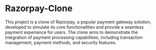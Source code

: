 # Razorpay-Clone
This project is a clone of Razorpay, a popular payment gateway solution, developed to simulate its core functionalities and provide a seamless payment experience for users. The clone aims to demonstrate the integration of payment processing capabilities, including transaction management, payment methods, and security features.
